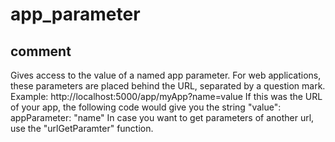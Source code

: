 # app_parameter
## comment


Gives access to the value of a named app parameter.
For web applications, these parameters are placed behind the URL, separated by a question mark.
Example: http://localhost:5000/app/myApp?name=value
If this was the URL of your app, the following code would give you the string "value":
appParameter: "name"
In case you want to get parameters of another url, use the "urlGetParamter" function.